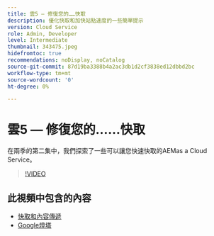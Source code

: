 ```yaml
---
title: 雲5 — 修復您的……快取
description: 優化快取和加快站點速度的一些簡單提示
version: Cloud Service
role: Admin, Developer
level: Intermediate
thumbnail: 343475.jpeg
hidefromtoc: true
recommendations: noDisplay, noCatalog
source-git-commit: 87d19ba3388b4a2ac3db1d2cf3838ed12dbbd2bc
workflow-type: tm+mt
source-wordcount: '0'
ht-degree: 0%

---
```


# 雲5 — 修復您的……快取

在兩季的第二集中，我們探索了一些可以讓您快速快取的AEMas a Cloud Service。

>[!VIDEO](https://video.tv.adobe.com/v/343475)

## 此視頻中包含的內容

+ [快取和內容傳遞](https://experienceleague.adobe.com/docs/experience-manager-cloud-service/content/implementing/content-delivery/caching.html)
+ [Google燈塔](https://developers.google.com/web/tools/lighthouse)
